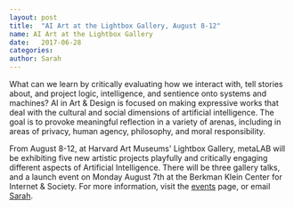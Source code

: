```yaml
---
layout: post
title:  "AI Art at the Lightbox Gallery, August 8-12"
name: AI Art at the Lightbox Gallery
date:   2017-06-28
categories:
author: Sarah
---
```

What can we learn by critically evaluating how we interact with, tell stories about, and project logic, intelligence, and sentience onto systems and machines? AI in Art & Design is focused on making expressive works that deal with the cultural and social dimensions of artificial intelligence. The goal is to provoke meaningful reflection in a variety of arenas, including in areas of privacy, human agency, philosophy, and moral responsibility. 

From August 8-12, at Harvard Art Museums' Lightbox Gallery, metaLAB will be exhibiting five new artistic projects playfully and critically engaging different aspects of Artificial Intelligence. There will be three gallery talks, and a launch event on Monday August 7th at the Berkman Klein Center for Internet & Society. For more information, visit the [events]({{site.baseurl}}/events) page, or email [Sarah](snewman@metalab.harvard.edu).
